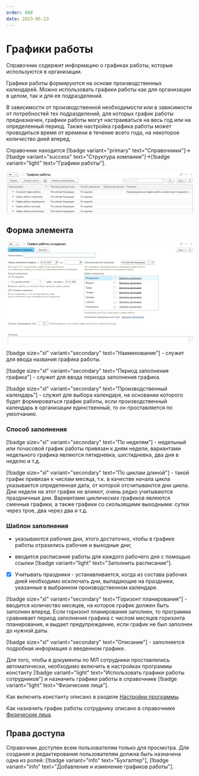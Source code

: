 ```yaml
---
order: 888
date: 2023-05-23
---
```

# Графики работы

Справочник содержит информацию о графиках работы, которые используются в организации.

Графики работы формируются на основе производственных календарей. Можно использовать графики работы как для организации в целом, так и для ее подразделений.

В зависимости от производственной необходимости или в зависимости от потребностей тех подразделений, для которых график работы предназначен, графики работы могут настраиваться на весь год или на определенный период. Также настройка графика работы может проводиться время от времени в течение всего года, на некоторое количество дней вперед.

Справочник находится [!badge variant="primary" text="Справочники"]->[!badge variant="success" text="Структура компании"]->[!badge variant="light" text="Графики работы"].

![Форма списка графики работы](/images/Форма_списка_графики_работы.jpg)

## Форма элемента

![](/images/Форма_элемента_графики_работы.jpg)

[!badge size="xl" variant="secondary" text="Наименование"] - служит для ввода названия графика работы.

[!badge size="xl" variant="secondary" text="Период заполнения графика"] - служит для ввода периода заполнения графика.

[!badge size="xl" variant="secondary" text="Производственный календарь"] - служит для выбора календаря, на основании которого будет формироваться график работы, если производственный календарь в организации единственный, то он проставляется по умолчанию.

### Способ заполнения

[!badge size="xl" variant="secondary" text="По неделям"] - недельный или почасовой график работы привязан к дням недели, вариантами недельного графика являются пятидневка, шестидневка, два дня в неделю и т.д.

[!badge size="xl" variant="secondary" text="По циклам длиной"] - такой график привязан к числам месяца, т.к. в качестве начала цикла указывается определенная дата, от которой отсчитываются дни цикла. Дни недели на этот график не влияют, очень редко учитываются праздничные дни. Вариантами циклических графиков являются сменные графики, а также графики со скользящими выходными: сутки через трое, два через два и т.д.

### Шаблон заполнения

- указываются рабочие дни, этого достаточно, чтобы в графике работы отразились рабочие и выходные дни;

- вводится расписание работы для каждого рабочего дня с помощью ссылки [!badge variant="light" text="Заполнить расписание"].

- [x] Учитывать праздники - устанавливается, когда из состава рабочих дней необходимо исключать дни, выпадающие на праздники, указанные в выбранном производственном календаре.

[!badge size="xl" variant="secondary" text="Горизонт планирования"] - вводится количество месяцев, на которое график должен быть заполнен вперед. Если горизонт планирования заполнен, то программа сравнивает период заполнения графика с числом месяцев горизонта планирования, и выдает предупреждение, если график не был заполнен до нужной даты.

[!badge size="xl" variant="secondary" text="Описание"] - заполняется подробная информация о введенном графике.

Для того, чтобы в документы по МЛ сотрудники проставлялись автоматически, необходимо включить в настройках программы константу [!badge variant="light" text="Использовать графики работы сотрудников"]  и назначить графики работы в справочнике [!badge variant="light" text="Физические лица"].

Как включить константу описано в разделе [Настройки программы](/1-руководство-администратора/настройки-программы/5-расширенные/).

Как назначить график работы сотруднику описано в справочнике [Физические лица](/2-описание-справочников-и-документов/1-справочники/1-структура-компании/3-физические-лица/).

## Права доступа

Справочник доступен всем пользователям только для просмотра. Для создания и редактирования пользователям должна быть назначена одна из ролей: [!badge variant="info" text="Бухгалтер"], [!badge variant="info" text="Добавление и изменение графиков работы"].
